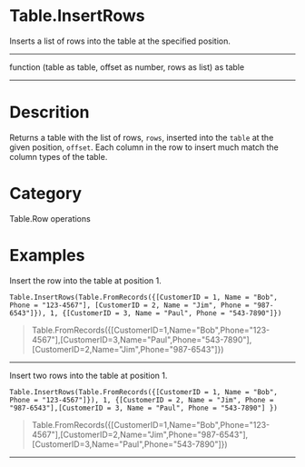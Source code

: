 ﻿# Table.InsertRows
Inserts a list of rows into the table at the specified position.
***
function (table as table, offset as number, rows as list) as table
***
# Descrition 
Returns a table with the list of rows, <code>rows</code>, inserted into the <code>table</code> at the given position, <code>offset</code>. Each column in the row to insert much match the column types of the table.
# Category 
Table.Row operations
# Examples 
Insert the row into the table at position 1.
```
Table.InsertRows(Table.FromRecords({[CustomerID = 1, Name = "Bob", Phone = "123-4567"], [CustomerID = 2, Name = "Jim", Phone = "987-6543"]}), 1, {[CustomerID = 3, Name = "Paul", Phone = "543-7890"]})
```
> Table.FromRecords({[CustomerID=1,Name="Bob",Phone="123-4567"],[CustomerID=3,Name="Paul",Phone="543-7890"],[CustomerID=2,Name="Jim",Phone="987-6543"]})
***
Insert two rows into the table at position 1.
```
Table.InsertRows(Table.FromRecords({[CustomerID = 1, Name = "Bob", Phone = "123-4567"]}), 1, {[CustomerID = 2, Name = "Jim", Phone = "987-6543"],[CustomerID = 3, Name = "Paul", Phone = "543-7890"] })
```
> Table.FromRecords({[CustomerID=1,Name="Bob",Phone="123-4567"],[CustomerID=2,Name="Jim",Phone="987-6543"], [CustomerID=3,Name="Paul",Phone="543-7890"]})
***
